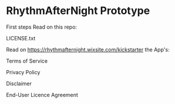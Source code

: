# RhythmAfterNight Prototype
First steps
Read on this repo:

LICENSE.txt

Read on https://rhythmafternight.wixsite.com/kickstarter the App's:

Terms of Service

Privacy Policy

Disclaimer

End-User Licence Agreement
